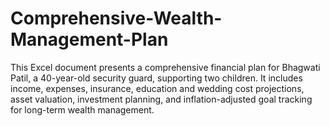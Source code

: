 # Comprehensive-Wealth-Management-Plan
This Excel document presents a comprehensive financial plan for Bhagwati Patil, a 40-year-old security guard, supporting two children. It includes income, expenses, insurance, education and wedding cost projections, asset valuation, investment planning, and inflation-adjusted goal tracking for long-term wealth management.
